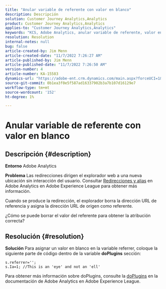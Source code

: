 ```yaml
---
title: "Anular variable de referente con valor en blanco"
description: Descripción
solution: Customer Journey Analytics,Analytics
product: Customer Journey Analytics,Analytics
applies-to: "Customer Journey Analytics,Analytics"
keywords: "KCS, Adobe Analytics, anular variable de referente, valor en blanco"
resolution: Resolution
internal-notes: null
bug: false
article-created-by: Jim Menn
article-created-date: "11/7/2022 7:26:27 AM"
article-published-by: Jim Menn
article-published-date: "11/7/2022 7:26:50 AM"
version-number: 4
article-number: KA-15583
dynamics-url: "https://adobe-ent.crm.dynamics.com/main.aspx?forceUCI=1&pagetype=entityrecord&etn=knowledgearticle&id=8db8177d-6d5e-ed11-9561-6045bd0065f9"
source-git-commit: 0b1ea3f0e5f587ad16337902b3a7b107d16129e7
workflow-type: tm+mt
source-wordcount: '152'
ht-degree: 1%

---
```


# Anular variable de referente con valor en blanco

## Descripción {#description}


<b>Entorno</b>
Adobe Analytics

<b>Problema</b>
Las redirecciones dirigen el explorador web a una nueva ubicación sin interacción del usuario. Consultar [Redirecciones y alias](https://docs.adobe.com/content/help/en/analytics/technotes/redirects.html) en Adobe Analytics en Adobe Experience League para obtener más información.

Cuando se produce la redirección, el explorador borra la dirección URL de referencia y asigna la dirección URL de origen como referente.

¿Cómo se puede borrar el valor del referente para obtener la atribución correcta?


## Resolución {#resolution}


<b>Solución</b>
Para asignar un valor en blanco en la variable referrer, coloque la siguiente parte de código dentro de la variable <b>doPlugins</b> sección:


```
s.referrer='';
s.Ia=1; //This is an 'eye' and not an 'ell'
```


Para obtener más información sobre doPlugins, consulte la [doPlugins](https://docs.adobe.com/content/help/en/analytics/implementation/vars/functions/doplugins.html "Haga clic en el siguiente vínculo: https://docs.adobe.com/content/help/en/analytics/implementation/vars/functions/doplugins.html") en la documentación de Adobe Analytics en Adobe Experience League.


